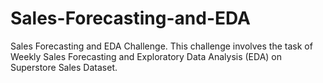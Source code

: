 # Sales-Forecasting-and-EDA
Sales Forecasting and EDA Challenge. This challenge involves the task of Weekly Sales Forecasting and Exploratory Data Analysis (EDA) on Superstore Sales Dataset.
